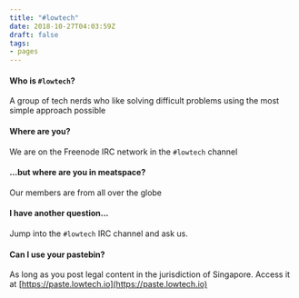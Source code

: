 ```yaml
---
title: "#lowtech"
date: 2018-10-27T04:03:59Z
draft: false 
tags:
- pages
---
```

#### Who is ```#lowtech```?
A group of tech nerds who like solving difficult problems using the most simple approach possible

#### Where are you?
We are on the Freenode IRC network in the ```#lowtech``` channel

#### ...but where are you in meatspace?
Our members are from all over the globe

#### I have another question...
Jump into the ```#lowtech``` IRC channel and ask us.

#### Can I use your pastebin? 
As long as you post legal content in the jurisdiction of Singapore. Access it at [https://paste.lowtech.io](https://paste.lowtech.io)
